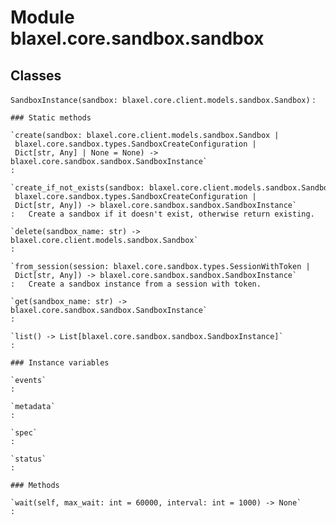 Module blaxel.core.sandbox.sandbox
==================================

Classes
-------

`SandboxInstance(sandbox: blaxel.core.client.models.sandbox.Sandbox)`
:   

    ### Static methods

    `create(sandbox: blaxel.core.client.models.sandbox.Sandbox | blaxel.core.sandbox.types.SandboxCreateConfiguration | Dict[str, Any] | None = None) ‑> blaxel.core.sandbox.sandbox.SandboxInstance`
    :

    `create_if_not_exists(sandbox: blaxel.core.client.models.sandbox.Sandbox | blaxel.core.sandbox.types.SandboxCreateConfiguration | Dict[str, Any]) ‑> blaxel.core.sandbox.sandbox.SandboxInstance`
    :   Create a sandbox if it doesn't exist, otherwise return existing.

    `delete(sandbox_name: str) ‑> blaxel.core.client.models.sandbox.Sandbox`
    :

    `from_session(session: blaxel.core.sandbox.types.SessionWithToken | Dict[str, Any]) ‑> blaxel.core.sandbox.sandbox.SandboxInstance`
    :   Create a sandbox instance from a session with token.

    `get(sandbox_name: str) ‑> blaxel.core.sandbox.sandbox.SandboxInstance`
    :

    `list() ‑> List[blaxel.core.sandbox.sandbox.SandboxInstance]`
    :

    ### Instance variables

    `events`
    :

    `metadata`
    :

    `spec`
    :

    `status`
    :

    ### Methods

    `wait(self, max_wait: int = 60000, interval: int = 1000) ‑> None`
    :